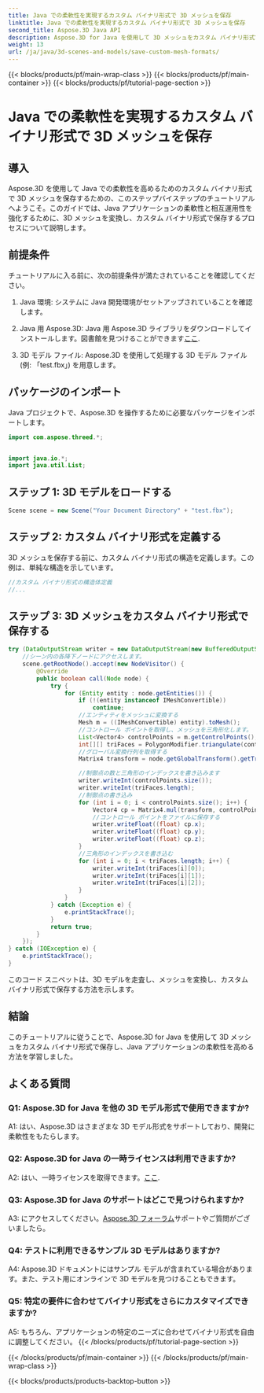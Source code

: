 ```yaml
---
title: Java での柔軟性を実現するカスタム バイナリ形式で 3D メッシュを保存
linktitle: Java での柔軟性を実現するカスタム バイナリ形式で 3D メッシュを保存
second_title: Aspose.3D Java API
description: Aspose.3D for Java を使用して 3D メッシュをカスタム バイナリ形式で保存する方法を学びます。このステップバイステップのチュートリアルを使用して、Java アプリケーションの柔軟性を高めます。
weight: 13
url: /ja/java/3d-scenes-and-models/save-custom-mesh-formats/
---
```


{{< blocks/products/pf/main-wrap-class >}}
{{< blocks/products/pf/main-container >}}
{{< blocks/products/pf/tutorial-page-section >}}

# Java での柔軟性を実現するカスタム バイナリ形式で 3D メッシュを保存

## 導入

Aspose.3D を使用して Java での柔軟性を高めるためのカスタム バイナリ形式で 3D メッシュを保存するための、このステップバイステップのチュートリアルへようこそ。このガイドでは、Java アプリケーションの柔軟性と相互運用性を強化するために、3D メッシュを変換し、カスタム バイナリ形式で保存するプロセスについて説明します。

## 前提条件

チュートリアルに入る前に、次の前提条件が満たされていることを確認してください。

1. Java 環境: システムに Java 開発環境がセットアップされていることを確認します。

2.  Java 用 Aspose.3D: Java 用 Aspose.3D ライブラリをダウンロードしてインストールします。図書館を見つけることができます[ここ](https://releases.aspose.com/3d/java/).

3. 3D モデル ファイル: Aspose.3D を使用して処理する 3D モデル ファイル (例: 「test.fbx」) を用意します。

## パッケージのインポート

Java プロジェクトで、Aspose.3D を操作するために必要なパッケージをインポートします。

```java
import com.aspose.threed.*;


import java.io.*;
import java.util.List;
```

## ステップ 1: 3D モデルをロードする

```java
Scene scene = new Scene("Your Document Directory" + "test.fbx");
```

## ステップ 2: カスタム バイナリ形式を定義する

3D メッシュを保存する前に、カスタム バイナリ形式の構造を定義します。この例は、単純な構造を示しています。

```java
//カスタム バイナリ形式の構造体定義
//...
```

## ステップ 3: 3D メッシュをカスタム バイナリ形式で保存する

```java
try (DataOutputStream writer = new DataOutputStream(new BufferedOutputStream(new FileOutputStream("Your Document Directory" + "Save3DMeshesInCustomBinaryFormat_out")))) {
    //シーン内の各降下ノードにアクセスします。
    scene.getRootNode().accept(new NodeVisitor() {
        @Override
        public boolean call(Node node) {
            try {
                for (Entity entity : node.getEntities()) {
                    if (!(entity instanceof IMeshConvertible))
                        continue;
                    //エンティティをメッシュに変換する
                    Mesh m = ((IMeshConvertible) entity).toMesh();
                    //コントロール ポイントを取得し、メッシュを三角形化します。
                    List<Vector4> controlPoints = m.getControlPoints();
                    int[][] triFaces = PolygonModifier.triangulate(controlPoints, m.getPolygons());
                    //グローバル変換行列を取得する
                    Matrix4 transform = node.getGlobalTransform().getTransformMatrix();

                    //制御点の数と三角形のインデックスを書き込みます
                    writer.writeInt(controlPoints.size());
                    writer.writeInt(triFaces.length);
                    //制御点の書き込み
                    for (int i = 0; i < controlPoints.size(); i++) {
                        Vector4 cp = Matrix4.mul(transform, controlPoints.get(i));
                        //コントロール ポイントをファイルに保存する
                        writer.writeFloat((float) cp.x);
                        writer.writeFloat((float) cp.y);
                        writer.writeFloat((float) cp.z);
                    }
                    //三角形のインデックスを書き込む
                    for (int i = 0; i < triFaces.length; i++) {
                        writer.writeInt(triFaces[i][0]);
                        writer.writeInt(triFaces[i][1]);
                        writer.writeInt(triFaces[i][2]);
                    }
                }
            } catch (Exception e) {
                e.printStackTrace();
            }
            return true;
        }
    });
} catch (IOException e) {
    e.printStackTrace();
}
```

このコード スニペットは、3D モデルを走査し、メッシュを変換し、カスタム バイナリ形式で保存する方法を示します。

## 結論

このチュートリアルに従うことで、Aspose.3D for Java を使用して 3D メッシュをカスタム バイナリ形式で保存し、Java アプリケーションの柔軟性を高める方法を学習しました。

## よくある質問

### Q1: Aspose.3D for Java を他の 3D モデル形式で使用できますか?

A1: はい、Aspose.3D はさまざまな 3D モデル形式をサポートしており、開発に柔軟性をもたらします。

### Q2: Aspose.3D for Java の一時ライセンスは利用できますか?

 A2: はい、一時ライセンスを取得できます。[ここ](https://purchase.aspose.com/temporary-license/).

### Q3: Aspose.3D for Java のサポートはどこで見つけられますか?

 A3: にアクセスしてください。[Aspose.3D フォーラム](https://forum.aspose.com/c/3d/18)サポートやご質問がございましたら。

### Q4: テストに利用できるサンプル 3D モデルはありますか?

A4: Aspose.3D ドキュメントにはサンプル モデルが含まれている場合があります。また、テスト用にオンラインで 3D モデルを見つけることもできます。

### Q5: 特定の要件に合わせてバイナリ形式をさらにカスタマイズできますか?

A5: もちろん、アプリケーションの特定のニーズに合わせてバイナリ形式を自由に調整してください。
{{< /blocks/products/pf/tutorial-page-section >}}

{{< /blocks/products/pf/main-container >}}
{{< /blocks/products/pf/main-wrap-class >}}

{{< blocks/products/products-backtop-button >}}
